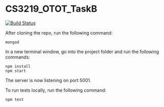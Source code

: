# CS3219_OTOT_TaskB
[![Build Status](https://travis-ci.org/whyjayxp/CS3219_OTOT_TaskB.svg?branch=main)](https://travis-ci.org/whyjayxp/CS3219_OTOT_TaskB)

After cloning the repo, run the following command:
```
mongod
```

In a new terminal window, go into the project folder and run the following commands:

```
npm install
npm start
```

The server is now listening on port 5001.

To run tests locally, run the following command:
```
npm test
```
